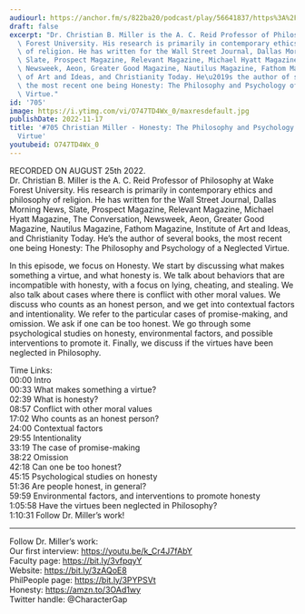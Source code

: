 ```yaml
---
audiourl: https://anchor.fm/s/822ba20/podcast/play/56641837/https%3A%2F%2Fd3ctxlq1ktw2nl.cloudfront.net%2Fstaging%2F2022-7-25%2F74b3007e-9fc4-6c3e-6a61-aab83b55a095.m4a
draft: false
excerpt: "Dr. Christian B. Miller is the A. C. Reid Professor of Philosophy at Wake\
  \ Forest University. His research is primarily in contemporary ethics and philosophy\
  \ of religion. He has written for the Wall Street Journal, Dallas Morning News,\
  \ Slate, Prospect Magazine, Relevant Magazine, Michael Hyatt Magazine, The Conversation,\
  \ Newsweek, Aeon, Greater Good Magazine, Nautilus Magazine, Fathom Magazine, Institute\
  \ of Art and Ideas, and Christianity Today. He\u2019s the author of several books,\
  \ the most recent one being Honesty: The Philosophy and Psychology of a Neglected\
  \ Virtue."
id: '705'
image: https://i.ytimg.com/vi/O747TD4Wx_0/maxresdefault.jpg
publishDate: 2022-11-17
title: '#705 Christian Miller - Honesty: The Philosophy and Psychology of a Neglected
  Virtue'
youtubeid: O747TD4Wx_0
---
```

<div class="timelinks">

RECORDED ON AUGUST 25th 2022.  
Dr. Christian B. Miller is the A. C. Reid Professor of Philosophy at Wake Forest University. His research is primarily in contemporary ethics and philosophy of religion. He has written for the Wall Street Journal, Dallas Morning News, Slate, Prospect Magazine, Relevant Magazine, Michael Hyatt Magazine, The Conversation, Newsweek, Aeon, Greater Good Magazine, Nautilus Magazine, Fathom Magazine, Institute of Art and Ideas, and Christianity Today. He’s the author of several books, the most recent one being Honesty: The Philosophy and Psychology of a Neglected Virtue.

In this episode, we focus on Honesty. We start by discussing what makes something a virtue, and what honesty is. We talk about behaviors that are incompatible with honesty, with a focus on lying, cheating, and stealing. We also talk about cases where there is conflict with other moral values. We discuss who counts as an honest person, and we get into contextual factors and intentionality. We refer to the particular cases of promise-making, and omission. We ask if one can be too honest. We go through some psychological studies on honesty, environmental factors, and possible interventions to promote it. Finally, we discuss if the virtues have been neglected in Philosophy.

Time Links:  
<time>00:00</time> Intro  
<time>00:33</time> What makes something a virtue?  
<time>02:39</time> What is honesty?  
<time>08:57</time> Conflict with other moral values  
<time>17:02</time> Who counts as an honest person?  
<time>24:00</time> Contextual factors  
<time>29:55</time> Intentionality  
<time>33:19</time> The case of promise-making  
<time>38:22</time> Omission  
<time>42:18</time> Can one be too honest?  
<time>45:15</time> Psychological studies on honesty  
<time>51:36</time> Are people honest, in general?  
<time>59:59</time> Environmental factors, and interventions to promote honesty  
<time>1:05:58</time> Have the virtues been neglected in Philosophy?  
<time>1:10:31</time> Follow Dr. Miller’s work!

---

Follow Dr. Miller’s work:  
Our first interview: https://youtu.be/k_Cr4J7fAbY  
Faculty page: https://bit.ly/3vfpqyY  
Website: https://bit.ly/3zAQoE8  
PhilPeople page: https://bit.ly/3PYPSVt  
Honesty: https://amzn.to/3OAd1wy  
Twitter handle: @CharacterGap
</div>

